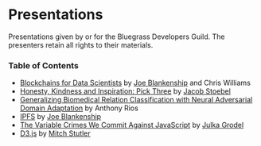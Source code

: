 # Presentations

Presentations given by or for the Bluegrass Developers Guild. The presenters retain all rights to their materials.

### Table of Contents

* [Blockchains for Data Scientists](https://github.com/joeblankenship1/presentations/blob/master/BDSG_blockchaintech.pdf) by [Joe Blankenship](https://thejoeblankenship.com/) and Chris Williams
* [Honesty, Kindness and Inspiration: Pick Three](https://github.com/jstoebel/critical_response_talk) by [Jacob Stoebel](http://www.jstoebel.com/)
* [Generalizing Biomedical Relation Classification with Neural Adversarial Domain Adaptation](https://github.com/joeblankenship1/presentations/blob/master/BDSG_relationExtraction.pdf) by Anthony Rios
* [IPFS](https://github.com/bluegrass-devs/presentations/blob/master/BDSG_IPFS.pdf) by [Joe Blankenship](https://thejoeblankenship.com/)
* [The Variable Crimes We Commit Against JavaScript](https://github.com/bluegrass-devs/presentations/blob/master/BDSG_The_Variable_Crimes_We_Commit_Against_JavaScript.pdf) by [Julka Grodel](https://github.com/julka)
* [D3.js](https://github.com/bluegrass-devs/presentations/blob/master/D3js-6-28.pptx) by [Mitch Stutler](http://mitchstutler.com/)
